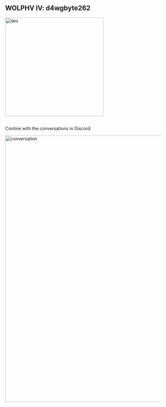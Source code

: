 ## WOLPHV IV: d4wgbyte262

<img width="318" alt="des" src="https://github.com/vjz3r/CTF-WRITEUP/assets/83077449/86f1a8c0-f606-46b7-9048-a5c113a01367">

<br>Contine with the conversations in Discord:

<img width="859" alt="conversation" src="https://github.com/vjz3r/CTF-WRITEUP/assets/83077449/5415263d-9fe9-474c-bdda-edb6fec50994">
  
